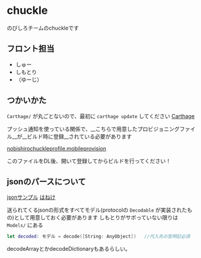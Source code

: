 # chuckle

のびしろチームのchuckleです

## フロント担当

* しゅー
* しもとり
* （ゆーじ）

## つかいかた

```Carthage/``` が丸ごとないので、最初に ```carthage update``` してください
[Carthage](https://github.com/Carthage/Carthage)

プッシュ通知を使っている関係で、__こちらで用意したプロビジョニングファイル__が__ビルド時に登録__されている必要があります

[nobishirochuckleprofile.mobileprovision](https://www.dropbox.com/s/mv0uzzjogiuxm4a/nobishirochuckleprofile.mobileprovision?dl=0)

このファイルをDL後、開いて登録してからビルドを行ってください！


## jsonのパースについて

[jsonサンプル](https://github.com/pixiv/summer-intern-2015-c-server)
[はねけ](https://github.com/Haneke/HanekeSwift)

送られてくるjsonの形式をすべてモデル(protocolの ```Decodable``` が実装されたもの)として用意しておく必要があります
しもとりがサボっていない限りは ```Models/``` にある

```swift
let decoded: モデル = decode([String: AnyObject])   //代入先の型明記必須
```

decodeArrayとかdecodeDictionaryもあるらしい。
